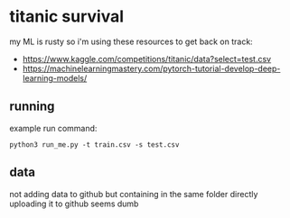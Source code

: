# titanic survival

my ML is rusty so i'm using these resources to get back on track:
- https://www.kaggle.com/competitions/titanic/data?select=test.csv
- https://machinelearningmastery.com/pytorch-tutorial-develop-deep-learning-models/

## running

example run command: 
```
python3 run_me.py -t train.csv -s test.csv
```

## data

not adding data to github but containing in the same folder
directly uploading it to github seems dumb
